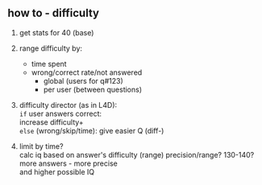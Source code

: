 ## how to - difficulty

1. get stats for 40 (base)
1. range difficulty by:

   - time spent
   - wrong/correct rate/not answered
     - global (users for q#123)
     - per user (between questions)

1. difficulty director (as in L4D):  
   `if` user answers correct:  
   increase difficulty+  
   `else` (wrong/skip/time):
   give easier Q (diff-)

1. limit by time?  
   calc iq based on answer's difficulty (range)
   precision/range? 130-140?  
   more answers - more precise  
   and higher possible IQ
